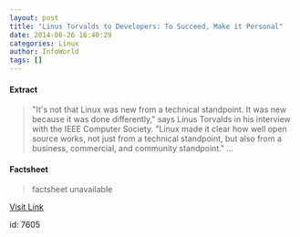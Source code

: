 ```yaml
---
layout: post
title: "Linus Torvalds to Developers: To Succeed, Make it Personal"
date: 2014-06-26 16:40:29
categories: Linux
author: InfoWorld
tags: []
---
```



#### Extract
>"It's not that Linux was new from a technical standpoint. It was new because it was done differently," says Linus Torvalds in his interview with the IEEE Computer Society. "Linux made it clear how well open source works, not just from a technical standpoint, but also from a business, commercial, and community standpoint."...

#### Factsheet
>factsheet unavailable

[Visit Link](https://www.linux.com/news/enterprise/biz-enterprise/778373-linus-torvalds-to-developers-to-succeed-make-it-personal/)

id:    7605


